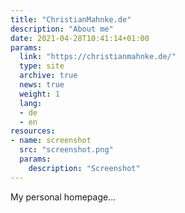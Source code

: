```yaml
---
title: "ChristianMahnke.de"
description: "About me"
date: 2021-04-28T10:41:14+01:00
params:
  link: "https://christianmahnke.de/"
  type: site
  archive: true
  news: true
  weight: 1
  lang:
  - de
  - en
resources:
- name: screenshot
  src: "screenshot.png"
  params:
    description: "Screenshot"
---
```


My personal homepage...
